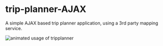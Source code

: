 # trip-planner-AJAX
A simple AJAX based trip planner application, using a 3rd party mapping service.

![animated usage of tripplanner](http://www.sodhi.org/images/TripPlanner.gif)
